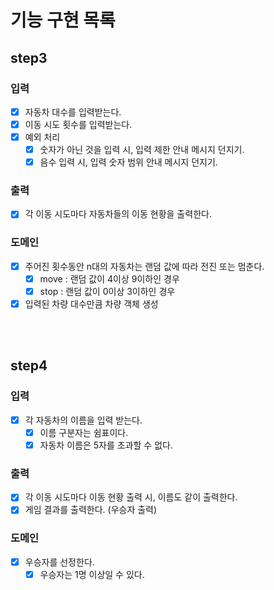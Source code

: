 # 기능 구현 목록

## step3
### 입력
- [x] 자동차 대수를 입력받는다.
- [x] 이동 시도 횟수를 입력받는다.
- [x] 예외 처리
  - [x] 숫자가 아닌 것을 입력 시, 입력 제한 안내 메시지 던지기.
  - [x] 음수 입력 시, 입력 숫자 범위 안내 메시지 던지기.

### 출력
- [x] 각 이동 시도마다 자동차들의 이동 현황을 출력한다.

### 도메인
- [x] 주어진 횟수동안 n대의 자동차는 랜덤 값에 따라 전진 또는 멈춘다.
  - [x] move : 랜덤 값이 4이상 9이하인 경우
  - [x] stop : 랜덤 값이 0이상 3이하인 경우
- [x] 입력된 차량 대수만큼 차량 객체 생성

<br/>
<br/>

## step4
### 입력
- [x] 각 자동차의 이름을 입력 받는다.
  - [x] 이름 구분자는 쉼표이다.
  - [x] 자동차 이름은 5자를 초과할 수 없다.

### 출력
- [x] 각 이동 시도마다 이동 현황 출력 시, 이름도 같이 출력한다.
- [x] 게임 결과를 출력한다. (우승자 출력)

### 도메인
- [x] 우승자를 선정한다.
  - [x] 우승자는 1명 이상일 수 있다.